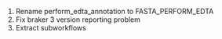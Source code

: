 1. Rename perform_edta_annotation to FASTA_PERFORM_EDTA
2. Fix braker 3 version reporting problem
3. Extract subworkflows